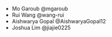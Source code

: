 - Mo Garoub @mgaroub
- Rui Wang @wang-rui
- Aishwarya Gopal @AishwaryaGopal12
- Joshua Lim @jiajie0225
